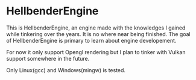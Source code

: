# HellbenderEngine

This is HellbenderEngine, an engine made with the knowledges I gained while tinkering over the years.
It is no where near being finished. The goal of HellbenderEngine is primary to learn about engine developement.

For now  it only support Opengl rendering but I plan to tinker with Vulkan support somewhere in the future.

Only Linux(gcc) and Windows(mingw) is tested.

